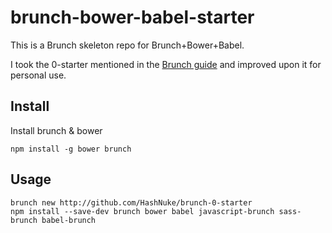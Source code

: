 # brunch-bower-babel-starter

This is a Brunch skeleton repo for Brunch+Bower+Babel.

I took the 0-starter mentioned in the [Brunch guide](https://github.com/brunch/brunch-guide/blob/master/content/en/chapter04-starting-from-scratch.md) and improved upon it for personal use.

## Install

Install brunch & bower

```
npm install -g bower brunch
```

## Usage

```
brunch new http://github.com/HashNuke/brunch-0-starter
npm install --save-dev brunch bower babel javascript-brunch sass-brunch babel-brunch
```
